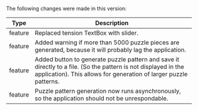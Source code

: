 The following changes were made in this version:

| Type | Description |
| ---- | ----------- |
| feature | Replaced tension TextBox with slider. |
| feature | Added warning if more than 5000 puzzle pieces are generated, because it will probably lag the application. |
| feature | Added button to generate puzzle pattern and save it directly to a file. (So the pattern is not displayed in the application). This allows for generation of larger puzzle patterns. |
| feature | Puzzle pattern generation now runs asynchronously, so the application should not be unrespondable. |


[comment]: # (Use one of the following types: feature, bugfix, tech)